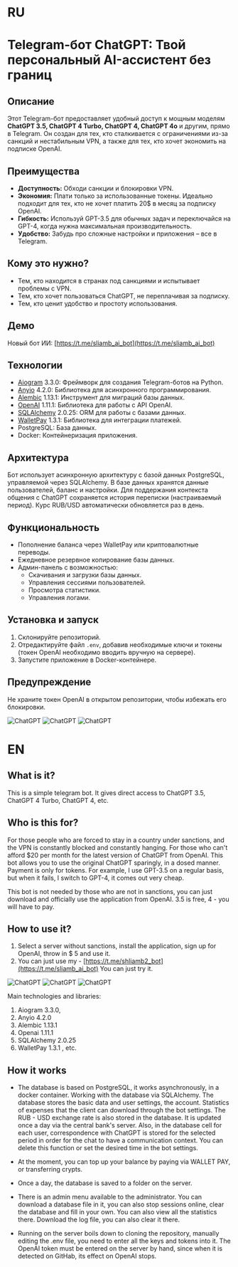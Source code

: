 
# RU
# Telegram-бот ChatGPT: Твой персональный AI-ассистент без границ

## Описание

Этот Telegram-бот предоставляет удобный доступ к мощным моделям **ChatGPT 3.5, ChatGPT 4 Turbo, ChatGPT 4, ChatGPT 4o** и другим, прямо в Telegram. Он создан для тех, кто сталкивается с ограничениями из-за санкций и нестабильным VPN, а также для тех, кто хочет экономить на подписке OpenAI.

## Преимущества

*   **Доступность:** Обходи санкции и блокировки VPN.
*   **Экономия:** Плати только за использованные токены. Идеально подходит для тех, кто не хочет платить 20$ в месяц за подписку OpenAI.
*   **Гибкость:** Используй GPT-3.5 для обычных задач и переключайся на GPT-4, когда нужна максимальная производительность.
*   **Удобство:** Забудь про сложные настройки и приложения – все в Telegram.

## Кому это нужно?

*   Тем, кто находится в странах под санкциями и испытывает проблемы с VPN.
*   Тем, кто хочет пользоваться ChatGPT, не переплачивая за подписку.
*   Тем, кто ценит удобство и простоту использования.

## Демо

Новый бот ИИ: [https://t.me/sliamb_ai_bot](https://t.me/sliamb_ai_bot)

## Технологии

*   [Aiogram](https://github.com/aiogram/aiogram) 3.3.0: Фреймворк для создания Telegram-ботов на Python.
*   [Anyio](https://github.com/agronholm/anyio) 4.2.0: Библиотека для асинхронного программирования.
*   [Alembic](https://github.com/sqlalchemy/alembic) 1.13.1: Инструмент для миграций базы данных.
*   [OpenAI](https://github.com/openai/openai-python) 1.11.1: Библиотека для работы с API OpenAI.
*   [SQLAlchemy](https://www.sqlalchemy.org/) 2.0.25: ORM для работы с базами данных.
*   [WalletPay](https://github.com/thenewboston-developers/WalletPay) 1.3.1: Библиотека для интеграции платежей.
*   PostgreSQL: База данных.
*   Docker: Контейнеризация приложения.

## Архитектура

Бот использует асинхронную архитектуру с базой данных PostgreSQL, управляемой через SQLAlchemy. В базе данных хранятся данные пользователей, баланс и настройки. Для поддержания контекста общения с ChatGPT сохраняется история переписки (настраиваемый период). Курс RUB/USD автоматически обновляется раз в день.

## Функциональность

*   Пополнение баланса через WalletPay или криптовалютные переводы.
*   Ежедневное резервное копирование базы данных.
*   Админ-панель с возможностью:
    *   Скачивания и загрузки базы данных.
    *   Управления сессиями пользователей.
    *   Просмотра статистики.
    *   Управления логами.

## Установка и запуск

1.  Склонируйте репозиторий.
2.  Отредактируйте файл `.env`, добавив необходимые ключи и токены (токен OpenAI необходимо вводить вручную на сервере).
3.  Запустите приложение в Docker-контейнере.

## Предупреждение

Не храните токен OpenAI в открытом репозитории, чтобы избежать его блокировки.




<img src="https://raw.githubusercontent.com/shliamb/Telegram-bot-ChatGPT-OpenAI/main/img/bot.png" alt="ChatGPT" width="auto" height="auto" align="top">

<img src="https://raw.githubusercontent.com/shliamb/Telegram-bot-ChatGPT-OpenAI/main/img/bot4.png" alt="ChatGPT" width="auto" height="auto" align="top">

<img src="https://raw.githubusercontent.com/shliamb/Telegram-bot-ChatGPT-OpenAI/main/img/bot5.png" alt="ChatGPT" width="auto" height="auto" align="top">




# EN

## What is it?
This is a simple telegram bot. It gives direct access to ChatGPT 3.5, ChatGPT 4 Turbo, ChatGPT 4, etc.

## Who is this for?
For those people who are forced to stay in a country under sanctions, and the VPN is constantly blocked and constantly hanging. For those who can't afford $20 per month for the latest version of ChatGPT from OpenAI.
This bot allows you to use the original ChatGPT sparingly, in a dosed manner. Payment is only for tokens. For example, I use GPT-3.5 on a regular basis, but when it fails, I switch to GPT-4, it comes out very cheap.

This bot is not needed by those who are not in sanctions, you can just download and officially use the application from OpenAI. 3.5 is free, 4 - you will have to pay.

## How to use it?
1. Select a server without sanctions, install the application, sign up for OpenAI, throw in $ 5 and use it.
2. You can just use my - [https://t.me/shliamb2_bot](https://t.me/sliamb_ai_bot) You can just try it.

<img src="https://raw.githubusercontent.com/shliamb/Telegram-bot-ChatGPT-OpenAI/main/img/bot.png" alt="ChatGPT" width="auto" height="auto" align="top">

<img src="https://raw.githubusercontent.com/shliamb/Telegram-bot-ChatGPT-OpenAI/main/img/bot4.png" alt="ChatGPT" width="auto" height="auto" align="top">

<img src="https://raw.githubusercontent.com/shliamb/Telegram-bot-ChatGPT-OpenAI/main/img/bot5.png" alt="ChatGPT" width="auto" height="auto" align="top">


Main technologies and libraries:
1. Aiogram 3.3.0,
2. Anyio 4.2.0
3. Alembic 1.13.1
4. Openai 1.11.1
5. SQLAlchemy 2.0.25
6. WalletPay 1.3.1
, etc.


## How it works
- The database is based on PostgreSQL, it works asynchronously, in a docker container. Working with the database via SQLAlchemy. The database stores the basic data and user settings, the account. Statistics of expenses that the client can download through the bot settings. The RUB - USD exchange rate is also stored in the database. It is updated once a day via the central bank's server. Also, in the database cell for each user, correspondence with ChatGPT is stored for the selected period in order for the chat to have a communication context. You can delete this function or set the desired time in the bot settings.

- At the moment, you can top up your balance by paying via WALLET PAY, or transferring crypts.

- Once a day, the database is saved to a folder on the server. 

- There is an admin menu available to the administrator. You can download a database file in it, you can also stop sessions online, clear the database and fill in your own. You can also view all the statistics there. Download the log file, you can also clear it there.

- Running on the server boils down to cloning the repository, manually editing the .env file, you need to enter all the keys and tokens into it. The OpenAI token must be entered on the server by hand, since when it is detected on GitHab, its effect on OpenAI stops.

